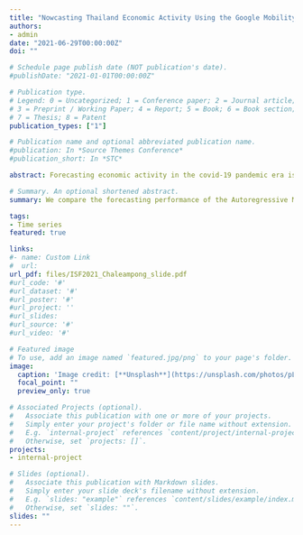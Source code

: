 ```yaml
---
title: "Nowcasting Thailand Economic Activity Using the Google Mobility Data"
authors:
- admin
date: "2021-06-29T00:00:00Z"
doi: ""

# Schedule page publish date (NOT publication's date).
#publishDate: "2021-01-01T00:00:00Z"

# Publication type.
# Legend: 0 = Uncategorized; 1 = Conference paper; 2 = Journal article;
# 3 = Preprint / Working Paper; 4 = Report; 5 = Book; 6 = Book section;
# 7 = Thesis; 8 = Patent
publication_types: ["1"]

# Publication name and optional abbreviated publication name.
#publication: In *Source Themes Conference*
#publication_short: In *STC*

abstract: Forecasting economic activity in the covid-19 pandemic era is challenging. At the same time, policymakers and business leaders require timely evaluation of the health of the economy.  Even in the period before the pandemic, most of Thailand's economic indicators lag in an announcement. This paper explores the benefit of adding publicly available data, i.e., the Google Mobility data, for assessing the economic situation. We compare the forecasting performance of the Autoregressive Moving Average (ARMA) model, ARMA with explanatory variable (ARIMAX), and Mixed-data sampling (MIDAS) model using the Google mobility index. We consider the monthly service production index and manufacture production index.  We find that the Google Mobility data help to improve the forecasting performance of various service sector. While the models with the Google Mobility index perform worse than the pure time series model, i.e. ARIMA in finance, public administration and manufacturing sector.

# Summary. An optional shortened abstract.
summary: We compare the forecasting performance of the Autoregressive Moving Average (ARMA) model, ARMA with explanatory variable (ARIMAX), and Mixed-data sampling (MIDAS) model using the Google mobility index. We consider the monthly service production index and manufacture production index.  We find that the Google Mobility data help to improve the forecasting performance of various service sector. 

tags:
- Time series
featured: true

links:
#- name: Custom Link
#  url: 
url_pdf: files/ISF2021_Chaleampong_slide.pdf
#url_code: '#'
#url_dataset: '#'
#url_poster: '#'
#url_project: ''
#url_slides: 
#url_source: '#'
#url_video: '#'

# Featured image
# To use, add an image named `featured.jpg/png` to your page's folder. 
image:
  caption: 'Image credit: [**Unsplash**](https://unsplash.com/photos/pLCdAaMFLTE)'
  focal_point: ""
  preview_only: true

# Associated Projects (optional).
#   Associate this publication with one or more of your projects.
#   Simply enter your project's folder or file name without extension.
#   E.g. `internal-project` references `content/project/internal-project/index.md`.
#   Otherwise, set `projects: []`.
projects:
- internal-project

# Slides (optional).
#   Associate this publication with Markdown slides.
#   Simply enter your slide deck's filename without extension.
#   E.g. `slides: "example"` references `content/slides/example/index.md`.
#   Otherwise, set `slides: ""`.
slides: ""
---
```


